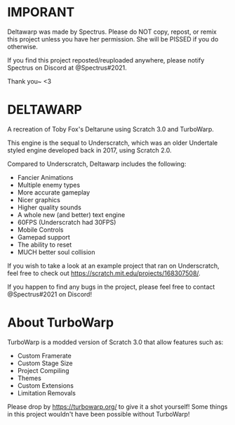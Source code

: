 # IMPORANT
Deltawarp was made by Spectrus. Please do NOT copy, repost, or remix this project unless you have her permission.
She will be PISSED if you do otherwise.

If you find this project reposted/reuploaded anywhere, please notify Spectrus on Discord at @Spectrus#2021.

Thank you~ <3


# DELTAWARP
A recreation of Toby Fox's Deltarune using Scratch 3.0 and TurboWarp.

This engine is the sequal to Underscratch, which was an older Undertale styled engine developed back in 2017, using Scratch 2.0.

Compared to Underscratch, Deltawarp includes the following:
- Fancier Animations
- Multiple enemy types
- More accurate gameplay
- Nicer graphics
- Higher quality sounds
- A whole new (and better) text engine
- 60FPS (Underscratch had 30FPS)
- Mobile Controls
- Gamepad support
- The ability to reset
- MUCH better soul collision

If you wish to take a look at an example project that ran on Underscratch, feel free to check out https://scratch.mit.edu/projects/168307508/.

If you happen to find any bugs in the project, please feel free to contact @Spectrus#2021 on Discord!

# About TurboWarp
TurboWarp is a modded version of Scratch 3.0 that allow features such as:
- Custom Framerate
- Custom Stage Size
- Project Compiling
- Themes
- Custom Extensions
- Limitation Removals

Please drop by https://turbowarp.org/ to give it a shot yourself! Some things in this project wouldn't have been possible without TurboWarp!
